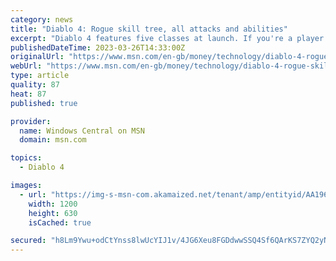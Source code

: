 ```yaml
---
category: news
title: "Diablo 4: Rogue skill tree, all attacks and abilities"
excerpt: "Diablo 4 features five classes at launch. If you're a player that wants to deal heavy critical damage using poisons and knives, the Rogue will be the one to choose. Rogue's abilities are powered by ..."
publishedDateTime: 2023-03-26T14:33:00Z
originalUrl: "https://www.msn.com/en-gb/money/technology/diablo-4-rogue-skill-tree-all-attacks-and-abilities/ar-AA196rfu"
webUrl: "https://www.msn.com/en-gb/money/technology/diablo-4-rogue-skill-tree-all-attacks-and-abilities/ar-AA196rfu"
type: article
quality: 87
heat: 87
published: true

provider:
  name: Windows Central on MSN
  domain: msn.com

topics:
  - Diablo 4

images:
  - url: "https://img-s-msn-com.akamaized.net/tenant/amp/entityid/AA196mhb.img?h=630&w=1200&m=6&q=60&o=t&l=f&f=jpg&x=586&y=168"
    width: 1200
    height: 630
    isCached: true

secured: "h8Lm9Ywu+odCtYnss8lwUcYIJ1v/4JG6Xeu8FGDdwwSSQ4Sf6QArKS7ZYQ2yN3Ymf5BT4DYHLRD/cXc6SinupyG7Fx1OPBifKaC6zDYGgYU3BZRGB/NJFF+6SaS4oNar+Gz9LtnZFR5/39LVlMGvr7F8Y776p96oocA4hSRLvsEpvFQ/VHDpR34lBxx9g+bj5tTdci7hKYdlZHD/gygd9VDCWav1Jk38lEinZY3wXad4vi+diGsnFyFSufxGmfZyK9wsNpkaMS53BVNe0vQj8bDPyXx1yheTrGALbPAEIktjg5IFxlk0znTF4g6RpvY7hFW00dQe6l4kOOOk994g+2HBgxlRO11xrdtVutSJjZk=;Ub/m7OTlIZZsiSCOE/uy9w=="
---
```


